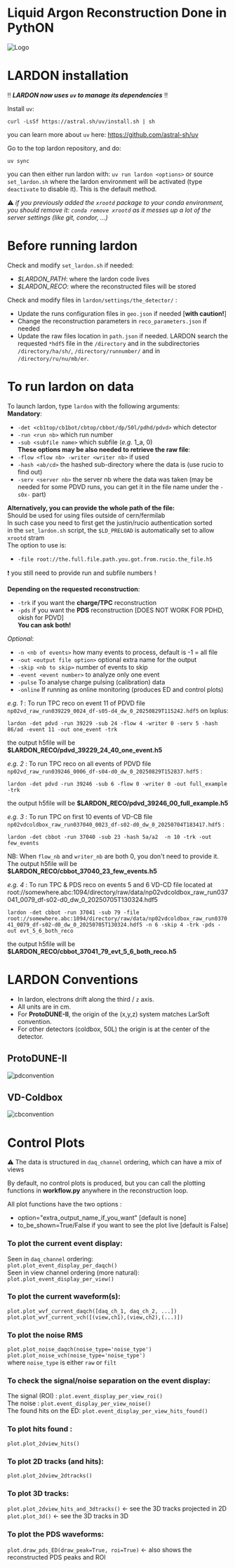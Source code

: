 # Liquid Argon Reconstruction Done in PythON
![Logo](figs/lardon_logo_text.png)

# LARDON installation
:bangbang: ***LARDON now uses `uv` to manage its dependencies*** :bangbang:

Install `uv`:

`curl -LsSf https://astral.sh/uv/install.sh | sh`

you can learn more about `uv` here: https://github.com/astral-sh/uv

Go to the top lardon repository, and do:

`uv sync`

you can then either run lardon with:
`uv run lardon <options>`
or source `set_lardon.sh` where the lardon environment will be activated (type `deactivate` to disable it). This is the default method.

:warning: *if you previously added the `xrootd` package to your conda environment, you should remove it: `conda remove xrootd` as it messes up a lot of the server settings (like git, condor, ...)*


# Before running lardon
Check and modify `set_lardon.sh` if needed:
* *$LARDON_PATH*: where the lardon code lives
* *$LARDON_RECO*: where the reconstructed files will be stored


Check and modify files in `lardon/settings/the_detector/` :
* Update the runs configuration files in `geo.json` if needed [**with caution!**]
* Change the reconstruction parameters in `reco_parameters.json` if needed
* Update the raw files location in `path.json` if needed. LARDON search the requested `*hdf5` file in the `/directory` and in the subdirectories `/directory/ha/sh/`, `/directory/runnumber/` and in `/directory/ru/nu/mb/er`.
  	 
# To run lardon on data
To launch lardon, type `lardon` with the following arguments:<br/>
**Mandatory**:<br/>
* `-det <cb1top/cb1bot/cbtop/cbbot/dp/50l/pdhd/pdvd>` which detector<br/>
* `-run <run nb>` which run number
* `-sub <subfile name>` which subfile (*e.g.* 1_a, 0)<br/>
**These options may be also needed to retrieve the raw file**:<br/>
* `-flow <flow nb> -writer <writer nb>` if used <br/>
* `-hash <ab/cd>` the hashed sub-directory where the data is (use rucio to find out) <br/>
* `-serv <server nb>` the server nb where the data was taken (may be needed for some PDVD runs, you can get it in the file name under the `-s0x-` part)<br/>

**Alternatively, you can provide the whole path of the file:**<br/>
Should be used for using files outside of cern/fermilab<br/>
In such case you need to first get the justin/rucio authentication sorted<br/>
in the `set_lardon.sh` script, the `$LD_PRELOAD` is automatically set to allow `xrootd` stram<br/>
The option to use is:<br/>
* `-file root://the.full.file.path.you.got.from.rucio.the_file.h5`

:exclamation: you still need to provide run and subfile numbers ! <br/>

**Depending on the requested reconstruction**:<br/>
* `-trk` if you want the **charge/TPC** reconstruction<br/>
* `-pds` if you want the **PDS** reconstruction [DOES NOT WORK FOR PDHD, okish for PDVD]<br/>
**You can ask both!**

*Optional*:<br/>
* `-n <nb of events>` how many events to process, default is -1 = all file
* `-out <output file option>` optional extra name for the output
* `-skip <nb to skip>` number of events to skip
* `-event <event number>` to analyze only one event
* `-pulse` To analyse charge pulsing (calibration) data
* `-online` If running as online monitoring (produces ED and control plots)


*e.g. 1* : To run TPC reco on event 11 of PDVD file `np02vd_raw_run039229_0024_df-s05-d4_dw_0_20250829T115242.hdf5` on lxplus: 

`lardon -det pdvd -run 39229 -sub 24 -flow 4 -writer 0 -serv 5 -hash 86/ad -event 11 -out one_event -trk`

the output h5file will be **$LARDON_RECO/pdvd_39229_24_40_one_event.h5**

*e.g. 2* : To run TPC reco on all events of PDVD file `np02vd_raw_run039246_0006_df-s04-d0_dw_0_20250829T152837.hdf5` :

`lardon -det pdvd -run 39246 -sub 6 -flow 0 -writer 0 -out full_example -trk`

the output h5file will be **$LARDON_RECO/pdvd_39246_00_full_example.h5**

*e.g. 3* : To run TPC on first 10 events of VD-CB file `np02vdcoldbox_raw_run037040_0023_df-s02-d0_dw_0_20250704T183417.hdf5` :

`lardon -det cbbot -run 37040 -sub 23 -hash 5a/a2  -n 10 -trk -out few_events`

NB: When `flow_nb` and `writer_nb` are both 0, you don't need to provide it.
The output h5file will be **$LARDON_RECO/cbbot_37040_23_few_events.h5**

*e.g. 4* : To run TPC & PDS reco on events 5 and 6 VD-CD file located at root://somewhere.abc:1094/directory/raw/data/np02vdcoldbox_raw_run037041_0079_df-s02-d0_dw_0_20250705T130324.hdf5

`lardon -det cbbot -run 37041 -sub 79 -file root://somewhere.abc:1094/directory/raw/data/np02vdcoldbox_raw_run037041_0079_df-s02-d0_dw_0_20250705T130324.hdf5 -n 6 -skip 4 -trk -pds -out evt_5_6_both_reco`

the output h5file will be **$LARDON_RECO/cbbot_37041_79_evt_5_6_both_reco.h5**

# LARDON Conventions
* In lardon, electrons drift along the third / `z` axis.
* All units are in cm.
* For **ProtoDUNE-II**, the origin of the (x,y,z) system matches LarSoft convention. 
* For other detectors (coldbox, 50L) the origin is at the center of the detector.

## ProtoDUNE-II
![pdconvention](figs/ProtoDUNEs.png)

## VD-Coldbox
![cbconvention](figs/coldbox_2.png)


# Control Plots
:warning: The data is structured in `daq_channel` ordering, which can have a mix of views<br/>

By default, no control plots is produced, but you can call the plotting functions in **workflow.py** anywhere in the reconstruction loop.


All plot functions have the two options :<br/>
* option="extra_output_name_if_you_want" [default is none]<br/>
* to_be_shown=True/False if you want to see the plot live [default is False]


### To plot the current event display:<br/>
Seen in `daq_channel` ordering:<br/>
`plot.plot_event_display_per_daqch()`<br/>
Seen in view channel ordering (more natural):<br/>
`plot.plot_event_display_per_view()`<br/>


### To plot the current waveform(s):<br/>
`plot.plot_wvf_current_daqch([daq_ch_1, daq_ch_2, ...])`<br/>
`plot.plot_wvf_current_vch([(view,ch1),(view,ch2),(...)])`<br/>

### To plot the noise RMS<br/>
`plot.plot_noise_daqch(noise_type='noise_type')`<br/>
`plot.plot_noise_vch(noise_type='noise_type')`<br/>
where `noise_type` is either `raw` or `filt`<br/>


### To check the signal/noise separation on the event display:<br/>
The signal (ROI) : `plot.event_display_per_view_roi()`<br/>
The noise : `plot.event_display_per_view_noise()`<br/>
The found hits on the ED: `plot.event_display_per_view_hits_found()`<br/>

### To plot hits found :<br/>
`plot.plot_2dview_hits()`<br/>

### To plot 2D tracks (and hits):<br/>
`plot.plot_2dview_2dtracks()`<br/>

### To plot 3D tracks:<br/>
`plot.plot_2dview_hits_and_3dtracks()` <- see the 3D tracks projected in 2D<br/>
`plot.plot_3d()` <- see the 3D tracks in 3D<br/>

### To plot the PDS waveforms:<br/>
`plot.draw_pds_ED(draw_peak=True, roi=True)` <- also shows the reconstructed PDS peaks and ROI
